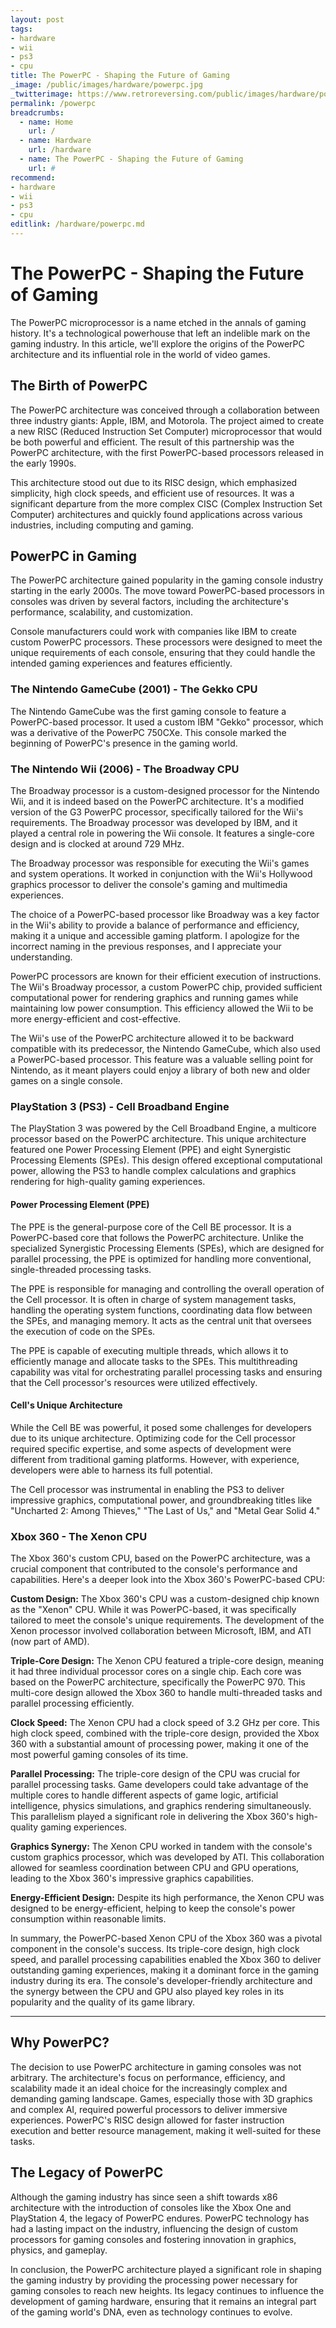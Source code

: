 ```yaml
---
layout: post
tags: 
- hardware
- wii
- ps3
- cpu
title: The PowerPC - Shaping the Future of Gaming
_image: /public/images/hardware/powerpc.jpg
_twitterimage: https://www.retroreversing.com/public/images/hardware/powerpc.jpg
permalink: /powerpc
breadcrumbs:
  - name: Home
    url: /
  - name: Hardware
    url: /hardware
  - name: The PowerPC - Shaping the Future of Gaming
    url: #
recommend: 
- hardware
- wii
- ps3
- cpu
editlink: /hardware/powerpc.md
---
```


# The PowerPC - Shaping the Future of Gaming

The PowerPC microprocessor is a name etched in the annals of gaming history. It's a technological powerhouse that left an indelible mark on the gaming industry. In this article, we'll explore the origins of the PowerPC architecture and its influential role in the world of video games.

## The Birth of PowerPC

The PowerPC architecture was conceived through a collaboration between three industry giants: Apple, IBM, and Motorola. The project aimed to create a new RISC (Reduced Instruction Set Computer) microprocessor that would be both powerful and efficient. The result of this partnership was the PowerPC architecture, with the first PowerPC-based processors released in the early 1990s.

This architecture stood out due to its RISC design, which emphasized simplicity, high clock speeds, and efficient use of resources. It was a significant departure from the more complex CISC (Complex Instruction Set Computer) architectures and quickly found applications across various industries, including computing and gaming.

## PowerPC in Gaming
The PowerPC architecture gained popularity in the gaming console industry starting in the early 2000s. The move toward PowerPC-based processors in consoles was driven by several factors, including the architecture's performance, scalability, and customization.

Console manufacturers could work with companies like IBM to create custom PowerPC processors. These processors were designed to meet the unique requirements of each console, ensuring that they could handle the intended gaming experiences and features efficiently.

### The Nintendo GameCube (2001) - The Gekko CPU
The Nintendo GameCube was the first gaming console to feature a PowerPC-based processor. It used a custom IBM "Gekko" processor, which was a derivative of the PowerPC 750CXe. This console marked the beginning of PowerPC's presence in the gaming world.

### The Nintendo Wii (2006) - The Broadway CPU
The Broadway processor is a custom-designed processor for the Nintendo Wii, and it is indeed based on the PowerPC architecture. It's a modified version of the G3 PowerPC processor, specifically tailored for the Wii's requirements. The Broadway processor was developed by IBM, and it played a central role in powering the Wii console. It features a single-core design and is clocked at around 729 MHz.

The Broadway processor was responsible for executing the Wii's games and system operations. It worked in conjunction with the Wii's Hollywood graphics processor to deliver the console's gaming and multimedia experiences.

The choice of a PowerPC-based processor like Broadway was a key factor in the Wii's ability to provide a balance of performance and efficiency, making it a unique and accessible gaming platform. I apologize for the incorrect naming in the previous responses, and I appreciate your understanding.

PowerPC processors are known for their efficient execution of instructions. The Wii's Broadway processor, a custom PowerPC chip, provided sufficient computational power for rendering graphics and running games while maintaining low power consumption. This efficiency allowed the Wii to be more energy-efficient and cost-effective.

The Wii's use of the PowerPC architecture allowed it to be backward compatible with its predecessor, the Nintendo GameCube, which also used a PowerPC-based processor. This feature was a valuable selling point for Nintendo, as it meant players could enjoy a library of both new and older games on a single console.

### PlayStation 3 (PS3) - Cell Broadband Engine

The PlayStation 3 was powered by the Cell Broadband Engine, a multicore processor based on the PowerPC architecture. This unique architecture featured one Power Processing Element (PPE) and eight Synergistic Processing Elements (SPEs). This design offered exceptional computational power, allowing the PS3 to handle complex calculations and graphics rendering for high-quality gaming experiences.

#### Power Processing Element (PPE)
The PPE is the general-purpose core of the Cell BE processor. It is a PowerPC-based core that follows the PowerPC architecture. Unlike the specialized Synergistic Processing Elements (SPEs), which are designed for parallel processing, the PPE is optimized for handling more conventional, single-threaded processing tasks.

The PPE is responsible for managing and controlling the overall operation of the Cell processor. It is often in charge of system management tasks, handling the operating system functions, coordinating data flow between the SPEs, and managing memory. It acts as the central unit that oversees the execution of code on the SPEs.

The PPE is capable of executing multiple threads, which allows it to efficiently manage and allocate tasks to the SPEs. This multithreading capability was vital for orchestrating parallel processing tasks and ensuring that the Cell processor's resources were utilized effectively.

#### Cell's Unique Architecture
While the Cell BE was powerful, it posed some challenges for developers due to its unique architecture. Optimizing code for the Cell processor required specific expertise, and some aspects of development were different from traditional gaming platforms. However, with experience, developers were able to harness its full potential.

The Cell processor was instrumental in enabling the PS3 to deliver impressive graphics, computational power, and groundbreaking titles like "Uncharted 2: Among Thieves," "The Last of Us," and "Metal Gear Solid 4."

### Xbox 360 - The Xenon CPU

The Xbox 360's custom CPU, based on the PowerPC architecture, was a crucial component that contributed to the console's performance and capabilities. Here's a deeper look into the Xbox 360's PowerPC-based CPU:

**Custom Design:** The Xbox 360's CPU was a custom-designed chip known as the "Xenon" CPU. While it was PowerPC-based, it was specifically tailored to meet the console's unique requirements. The development of the Xenon processor involved collaboration between Microsoft, IBM, and ATI (now part of AMD).

**Triple-Core Design:** The Xenon CPU featured a triple-core design, meaning it had three individual processor cores on a single chip. Each core was based on the PowerPC architecture, specifically the PowerPC 970. This multi-core design allowed the Xbox 360 to handle multi-threaded tasks and parallel processing efficiently.

**Clock Speed:** The Xenon CPU had a clock speed of 3.2 GHz per core. This high clock speed, combined with the triple-core design, provided the Xbox 360 with a substantial amount of processing power, making it one of the most powerful gaming consoles of its time.

**Parallel Processing:** The triple-core design of the CPU was crucial for parallel processing tasks. Game developers could take advantage of the multiple cores to handle different aspects of game logic, artificial intelligence, physics simulations, and graphics rendering simultaneously. This parallelism played a significant role in delivering the Xbox 360's high-quality gaming experiences.

**Graphics Synergy:** The Xenon CPU worked in tandem with the console's custom graphics processor, which was developed by ATI. This collaboration allowed for seamless coordination between CPU and GPU operations, leading to the Xbox 360's impressive graphics capabilities.

**Energy-Efficient Design:** Despite its high performance, the Xenon CPU was designed to be energy-efficient, helping to keep the console's power consumption within reasonable limits.

In summary, the PowerPC-based Xenon CPU of the Xbox 360 was a pivotal component in the console's success. Its triple-core design, high clock speed, and parallel processing capabilities enabled the Xbox 360 to deliver outstanding gaming experiences, making it a dominant force in the gaming industry during its era. The console's developer-friendly architecture and the synergy between the CPU and GPU also played key roles in its popularity and the quality of its game library.

---
## Why PowerPC?

The decision to use PowerPC architecture in gaming consoles was not arbitrary. The architecture's focus on performance, efficiency, and scalability made it an ideal choice for the increasingly complex and demanding gaming landscape. Games, especially those with 3D graphics and complex AI, required powerful processors to deliver immersive experiences. PowerPC's RISC design allowed for faster instruction execution and better resource management, making it well-suited for these tasks.

## The Legacy of PowerPC

Although the gaming industry has since seen a shift towards x86 architecture with the introduction of consoles like the Xbox One and PlayStation 4, the legacy of PowerPC endures. PowerPC technology has had a lasting impact on the industry, influencing the design of custom processors for gaming consoles and fostering innovation in graphics, physics, and gameplay.

In conclusion, the PowerPC architecture played a significant role in shaping the gaming industry by providing the processing power necessary for gaming consoles to reach new heights. Its legacy continues to influence the development of gaming hardware, ensuring that it remains an integral part of the gaming world's DNA, even as technology continues to evolve.
